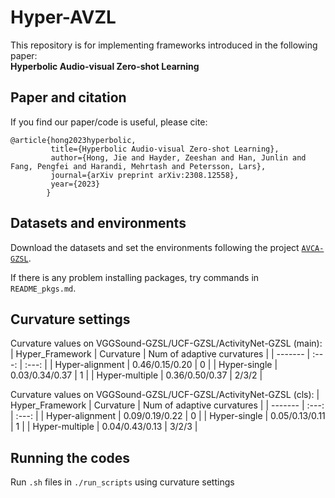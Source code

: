 # Hyper-AVZL
This repository is for implementing frameworks introduced in the following paper:  
**Hyperbolic Audio-visual Zero-shot Learning**

## Paper and citation  
If you find our paper/code is useful, please cite:
```
@article{hong2023hyperbolic,
         title={Hyperbolic Audio-visual Zero-shot Learning},
         author={Hong, Jie and Hayder, Zeeshan and Han, Junlin and Fang, Pengfei and Harandi, Mehrtash and Petersson, Lars},
         journal={arXiv preprint arXiv:2308.12558},
         year={2023}
        }
```

## Datasets and environments
Download the datasets and set the environments following the project [```AVCA-GZSL```](https://github.com/ExplainableML/AVCA-GZSL).

If there is any problem installing packages, try commands in ```README_pkgs.md```.

## Curvature settings
Curvature values on VGGSound-GZSL/UCF-GZSL/ActivityNet-GZSL (main):
| Hyper_Framework | Curvature  | Num of adaptive curvatures  |
| ------- | :---: | :---: |
| Hyper-alignment | 0.46/0.15/0.20 | 0 |
| Hyper-single    | 0.03/0.34/0.37 | 1 |
| Hyper-multiple  | 0.36/0.50/0.37 | 2/3/2 |

Curvature values on VGGSound-GZSL/UCF-GZSL/ActivityNet-GZSL (cls):
| Hyper_Framework | Curvature  | Num of adaptive curvatures  |
| ------- | :---: | :---: |
| Hyper-alignment | 0.09/0.19/0.22 | 0 |
| Hyper-single    | 0.05/0.13/0.11 | 1 |
| Hyper-multiple  | 0.04/0.43/0.13 | 3/2/3 |

## Running the codes
Run ```.sh``` files in ```./run_scripts``` using curvature settings
